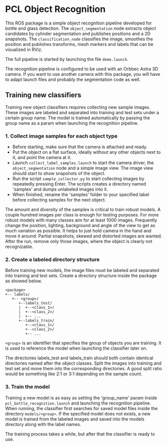# PCL Object Recognition

This ROS package is a simple object recognition pipeline developed for bottle and glass detection.
The <code>object_segmentation</code> node extracts object candidates by cylinder segmentation and publishes positions and a 2D snapshots.
The <code>classification_node</code> classifies the image, smoothes the position and publishes transforms, mesh markers and labels that can be visualized in RViz.

The full pipeline is started by launching the file <code>demo.launch</code>.

The recognition pipeline is configured to be used with an Orbbec Astra 3D camera.
If you want to use another camera with this package, you will have to adapt launch files and probably the segmentation code as well.

## Training new classifiers

Training new object classifiers requires collecting new sample images.
These images are labeled and separated into training and test sets under a certain group name.
The model is trained automatically by passing the group name as a param when launching the recognition pipeline.


### 1. Collect image samples for each object type

- Before starting, make sure that the camera is attached and ready.
- Put the object on a flat surface, ideally without any other objects next to it, and point the camera at it.
- Launch <code>collect_label_samples.launch</code> to start the camera driver, the <code>object_segmentation</code> node and a simple image view. The image view should start to show snapshots of the object.
- Run the script <code>sample_collector.py</code> to start collecting images by repeatedly pressing Enter. The scripts creates a directory named 'samples' and dumps unlabeled images into it.
- When finished, rename the 'samples' folder to your specified label before collecting samples for the next object.

The amount and diversity of the samples is critical to train robust models.
A couple hundred images per class is enough for testing purposes.
For more robust models with many classes aim for at least 1000 images.
Frequently change the position, lighting, background and angle of the view to get as much variation as possible.
It helps to just hold camera in the hand and move it around.
Partial snapshots, skewed and distorted images are wanted.
After the run, remove only those images, where the object is clearly not recognizable.


### 2. Create a labeled directory structure

Before training new models, the image files must be labeled and separated into training and test sets.
Create a directory structure inside the package as showed below.

```
<package>
+-- labels/
   +-- <group>/
      +--labels_test/
      |  +--<class_1>/
      |  +--<class_2>/
      |  +-- ...
      +--labels_train/
         +--<class_1>/
         +--<class_2>/
         +-- ...
```
```<group>``` is an identifier that specifies the group of objects you are training.
It is used to reference the model when launching the classifier later on.

The directories labels_test and labels_train should both contain identical directories named after the object classes.
Split the images into training and test set and move them into the corresponding directories.
A good split ratio would be something like 2:1 or 3:1 depending on the sample count.

### 3. Train the model

Training a new model is as easy as setting the 'group_name' param inside <code>pcl_bottle_recognition.launch</code> and launching the recognition pipeline.
When running, the classifier first searches for saved model files inside the directory ```models/<group>```.
If the specified model does not exists, a new model is trained from the labeled images and saved into the models directory along with the label names.

The training process takes a while, but after that the classifier is ready to use.
